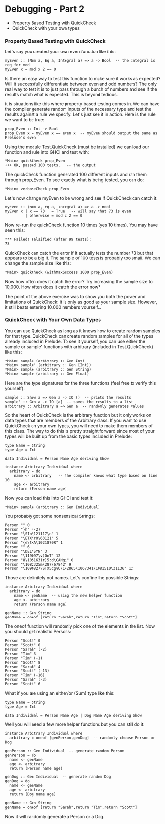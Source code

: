 # Debugging - Part 2

* Property Based Testing with QuickCheck
* QuickCheck with your own types

### Property Based Testing with QuickCheck

Let's say you created your own even function like this:

```
myEven :: (Num a, Eq a, Integral a) => a -> Bool  -- the Integral is req for mod
myEven x = mod x 2 == 0
```

Is there an easy way to test this function to make sure it works as expected? Will it successfully differentiate between even and odd numbers? The only real way to test it is to just pass through a bunch of numbers and see if the results match what is expected. This is beyond tedious.&#x20;

It is situations like this where property based testing comes in. We can have the compiler generate random inputs of the necessary type and test the results against a rule we specify. Let's just see it in action. Here is the rule we want to be true:

```
prop_Even :: Int -> Bool
prop_Even x = myEven x == even x  -- myEven should output the same as Prelude's even
```

Using the module Test.QuickCheck (must be installed) we can load our function and rule into GHCi and test with:

```
*Main> quickCheck prop_Even
+++ OK, passed 100 tests.   -- the output
```

The quickCheck function generated 100 different inputs and ran them through prop\_Even. To see exactly what is being tested, you can do:

```
*Main> verboseCheck prop_Even
```

Let's now change myEven to be wrong and see if QuickCheck can catch it:

```
myEven :: (Num a, Eq a, Integral a) => a -> Bool
myEven x | x == 73   = True   -- will say that 73 is even
         | otherwise = mod x 2 == 0
```

Now re-run the quickCheck function 10 times (yes 10 times). You may have seen this:

```
*** Failed! Falsified (after 99 tests):                  
73
```

QuickCheck can catch the error if it actually tests the number 73 but that appears to be a big if. The sample of 100 tests is probably too small. We can change the sample size like this:

```
*Main> quickCheck (withMaxSuccess 1000 prop_Even)
```

Now how often does it catch the error? Try increasing the sample size to 10,000. How often does it catch the error now?

The point of the above exercise was to show you both the power and limitations of QuickCheck: it is only as good as your sample size. However, it still beats entering 10,000 numbers yourself...

### QuickCheck with Your Own Data Types

You can use QuickCheck as long as it knows how to create random samples for that type. QuickCheck can create random samples for all of the types already included in Prelude. To see it yourself, you can use either the sample or sample' functions with arbitrary (included in Test.QuickCheck) like this:

```
*Main> sample (arbitrary :: Gen Int)
*Main> sample' (arbitrary :: Gen [Int])
*Main> sample (arbitrary :: Gen String)
*Main> sample (arbitrary :: Gen Float)
```

Here are the type signatures for the three functions (feel free to verify this yourself):

```
sample :: Show a => Gen a -> IO ()  -- prints the results
sample' :: Gen a -> IO [a]  -- saves the results to a list
arbitrary :: Arbitrary a => Gen a  -- randomly generates values
```

So the heart of QuickCheck is the arbitrary function but it only works on data types that are members of the Arbitrary class. If you want to use QuickCheck on your own types, you will need to make them members of this class. The way to do this is pretty straight forward since most of your types will be built up from the basic types included in Prelude:

```
type Name = String
type Age = Int

data Individual = Person Name Age deriving Show

instance Arbitrary Individual where
  arbitrary = do
    name <- arbitrary   -- the compiler knows what type based on line 10
    age <- arbitrary
    return (Person name age)
```

Now you can load this into GHCi and test it:

```
*Main> sample (arbitrary :: Gen Individual)
```

You probably got some nonsensical Strings:

```
Person "" 0
Person "}h" (-2)
Person "\SIn\121117\n" 1
Person "\ETX\rO\63121" 5
Person "{e\t<A\1021870R" 1
Person "" 6
Person "\DEL\SYN" 3
Person "\119097\v)OnT" 12
Person "8\1051631r)5:d\CANgi" 0
Person "\1082325m\287\67842" 9
Person "\1090827\STX5cg%U\142865\1067341\1081510\31136" 12
```

Those are definitely not names. Let's confine the possible Strings:

```
instance Arbitrary Individual where
  arbitrary = do
    name <- genName  -- using the new helper function
    age <- arbitrary 
    return (Person name age)
    
genName :: Gen String
genName = oneof [return "Sarah",return "Tim",return "Scott"]
```

The oneof function will randomly pick one of the elements in the list. Now you should get realistic Persons:

```
Person "Scott" 0
Person "Scott" 0
Person "Sarah" (-2)
Person "Tim" 3
Person "Tim" (-1)
Person "Scott" 8
Person "Sarah" 4
Person "Scott" (-13)
Person "Tim" (-16)
Person "Sarah" (-3)
Person "Scott" 6
```

What if you are using an either/or (Sum) type like this:

```
type Name = String
type Age = Int

data Individual = Person Name Age | Dog Name Age deriving Show
```

Well you will need a few more helper functions but you can still do it:

```
instance Arbitrary Individual where
  arbitrary = oneof [genPerson,genDog]  -- randomly choose Person or Dog

genPerson :: Gen Individual  -- generate random Person
genPerson = do
  name <- genName
  age <- arbitrary
  return (Person name age)
  
genDog :: Gen Individual  -- generate random Dog
genDog = do
  name <- genName
  age <- arbitrary
  return (Dog name age)
  
genName :: Gen String
genName = oneof [return "Sarah",return "Tim",return "Scott"]
```

Now it will randomly generate a Person or a Dog.
